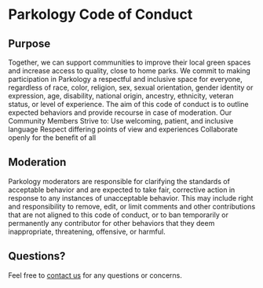 # Parkology Code of Conduct

## Purpose
Together, we can support communities to improve their local green spaces and increase access to quality, close to home parks. We commit to making participation in Parkology a respectful and inclusive space for everyone, regardless of race, color, religion, sex, sexual orientation, gender identity or expression, age, disability, national origin, ancestry, ethnicity, veteran status, or level of experience. The aim of this code of conduct is to outline expected behaviors and provide recourse in case of moderation.
Our Community Members Strive to:
Use welcoming, patient, and inclusive language
Respect differing points of view and experiences
Collaborate openly for the benefit of all


## Moderation
Parkology moderators are responsible for clarifying the standards of acceptable behavior and are expected to take fair, corrective action in response to any instances of unacceptable behavior. This may include right and responsibility to remove, edit, or limit comments and other contributions that are not aligned to this code of conduct, or to ban temporarily or permanently any contributor for other behaviors that they deem inappropriate, threatening, offensive, or harmful.


## Questions?
Feel free to <a href="mailto:info@parkology.org">contact us</a> for any questions or concerns.
